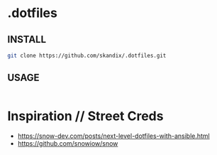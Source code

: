 # .dotfiles


## INSTALL
```bash
git clone https://github.com/skandix/.dotfiles.git
```

## USAGE
```bash

```

# Inspiration // Street Creds
- https://snow-dev.com/posts/next-level-dotfiles-with-ansible.html
- https://github.com/snowiow/snow